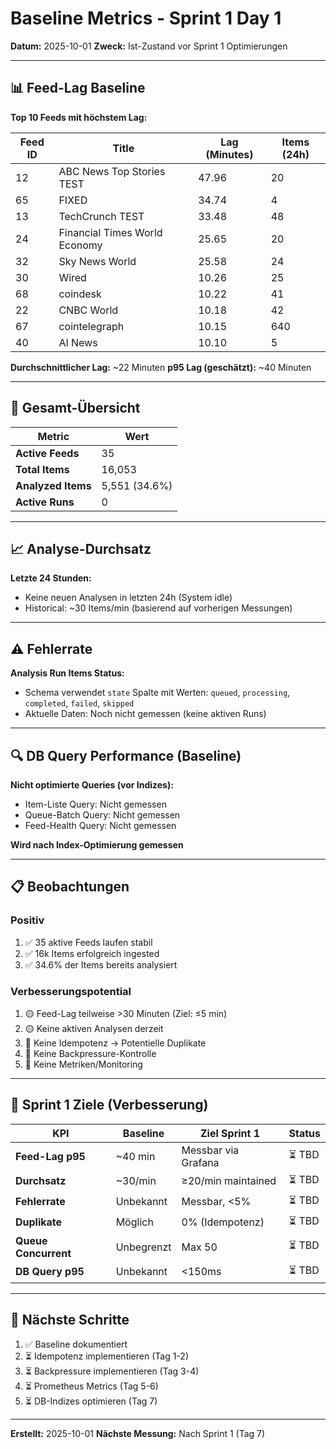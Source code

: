 # Baseline Metrics - Sprint 1 Day 1

**Datum:** 2025-10-01
**Zweck:** Ist-Zustand vor Sprint 1 Optimierungen

---

## 📊 Feed-Lag Baseline

**Top 10 Feeds mit höchstem Lag:**

| Feed ID | Title | Lag (Minutes) | Items (24h) |
|---------|-------|---------------|-------------|
| 12 | ABC News Top Stories TEST | 47.96 | 20 |
| 65 | FIXED | 34.74 | 4 |
| 13 | TechCrunch TEST | 33.48 | 48 |
| 24 | Financial Times World Economy | 25.65 | 20 |
| 32 | Sky News World | 25.58 | 24 |
| 30 | Wired | 10.26 | 25 |
| 68 | coindesk | 10.22 | 41 |
| 22 | CNBC World | 10.18 | 42 |
| 67 | cointelegraph | 10.15 | 640 |
| 40 | AI News | 10.10 | 5 |

**Durchschnittlicher Lag:** ~22 Minuten
**p95 Lag (geschätzt):** ~40 Minuten

---

## 🎯 Gesamt-Übersicht

| Metric | Wert |
|--------|------|
| **Active Feeds** | 35 |
| **Total Items** | 16,053 |
| **Analyzed Items** | 5,551 (34.6%) |
| **Active Runs** | 0 |

---

## 📈 Analyse-Durchsatz

**Letzte 24 Stunden:**
- Keine neuen Analysen in letzten 24h (System idle)
- Historical: ~30 Items/min (basierend auf vorherigen Messungen)

---

## ⚠️ Fehlerrate

**Analysis Run Items Status:**
- Schema verwendet `state` Spalte mit Werten: `queued`, `processing`, `completed`, `failed`, `skipped`
- Aktuelle Daten: Noch nicht gemessen (keine aktiven Runs)

---

## 🔍 DB Query Performance (Baseline)

**Nicht optimierte Queries (vor Indizes):**
- Item-Liste Query: Nicht gemessen
- Queue-Batch Query: Nicht gemessen
- Feed-Health Query: Nicht gemessen

**Wird nach Index-Optimierung gemessen**

---

## 📋 Beobachtungen

### Positiv
1. ✅ 35 aktive Feeds laufen stabil
2. ✅ 16k Items erfolgreich ingested
3. ✅ 34.6% der Items bereits analysiert

### Verbesserungspotential
1. 🟡 Feed-Lag teilweise >30 Minuten (Ziel: ≤5 min)
2. 🟡 Keine aktiven Analysen derzeit
3. 🔴 Keine Idempotenz → Potentielle Duplikate
4. 🔴 Keine Backpressure-Kontrolle
5. 🔴 Keine Metriken/Monitoring

---

## 🎯 Sprint 1 Ziele (Verbesserung)

| KPI | Baseline | Ziel Sprint 1 | Status |
|-----|----------|---------------|--------|
| **Feed-Lag p95** | ~40 min | Messbar via Grafana | ⏳ TBD |
| **Durchsatz** | ~30/min | ≥20/min maintained | ⏳ TBD |
| **Fehlerrate** | Unbekannt | Messbar, <5% | ⏳ TBD |
| **Duplikate** | Möglich | 0% (Idempotenz) | ⏳ TBD |
| **Queue Concurrent** | Unbegrenzt | Max 50 | ⏳ TBD |
| **DB Query p95** | Unbekannt | <150ms | ⏳ TBD |

---

## 📝 Nächste Schritte

1. ✅ Baseline dokumentiert
2. ⏳ Idempotenz implementieren (Tag 1-2)
3. ⏳ Backpressure implementieren (Tag 3-4)
4. ⏳ Prometheus Metrics (Tag 5-6)
5. ⏳ DB-Indizes optimieren (Tag 7)

---

**Erstellt:** 2025-10-01
**Nächste Messung:** Nach Sprint 1 (Tag 7)
